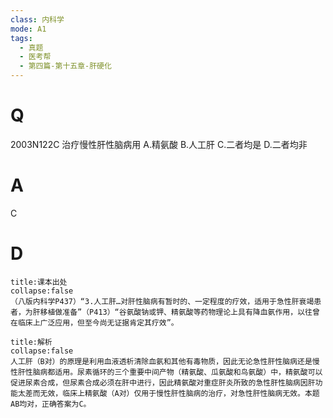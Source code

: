 ```yaml
---
class: 内科学
mode: A1
tags:
  - 真题
  - 医考帮
  - 第四篇-第十五章-肝硬化
---
```


# Q
2003N122C 治疗慢性肝性脑病用
A.精氨酸
B.人工肝
C.二者均是
D.二者均非

# A
C
# D
```ad-note
title:课本出处
collapse:false
（八版内科学P437）“3.人工肝…对肝性脑病有暂时的、一定程度的疗效，适用于急性肝衰竭患者，为肝移植做准备”（P413）“谷氨酸钠或钾、精氨酸等药物理论上具有降血氨作用，以往曾在临床上广泛应用，但至今尚无证据肯定其疗效”。
```

```ad-summary
title:解析
collapse:false
人工肝（B对）的原理是利用血液透析清除血氨和其他有毒物质，因此无论急性肝性脑病还是慢性肝性脑病都适用。尿素循环的三个重要中间产物（精氨酸、瓜氨酸和鸟氨酸）中，精氨酸可以促进尿素合成，但尿素合成必须在肝中进行，因此精氨酸对重症肝炎所致的急性肝性脑病因肝功能太差而无效，临床上精氨酸（A对）仅用于慢性肝性脑病的治疗，对急性肝性脑病无效。本题AB均对，正确答案为C。
```

